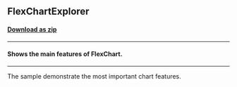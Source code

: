 ## FlexChartExplorer
#### [Download as zip](https://grapecity.github.io/DownGit/#/home?url=https://github.com/GrapeCity/ComponentOne-WinUI-Samples/tree/master/NET_6/Chart/FlexChartExplorer)
____
#### Shows the main features of FlexChart.
____
The sample demonstrate the most important chart features.
